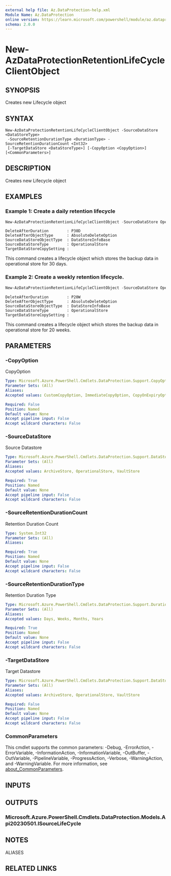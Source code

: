 ```yaml
---
external help file: Az.DataProtection-help.xml
Module Name: Az.DataProtection
online version: https://learn.microsoft.com/powershell/module/az.dataprotection/new-azdataprotectionretentionlifecycleclientobject
schema: 2.0.0
---
```


# New-AzDataProtectionRetentionLifeCycleClientObject

## SYNOPSIS
Creates new Lifecycle object

## SYNTAX

```
New-AzDataProtectionRetentionLifeCycleClientObject -SourceDataStore <DataStoreType>
 -SourceRetentionDurationType <DurationType> -SourceRetentionDurationCount <Int32>
 [-TargetDataStore <DataStoreType>] [-CopyOption <CopyOption>] [<CommonParameters>]
```

## DESCRIPTION
Creates new Lifecycle object

## EXAMPLES

### Example 1: Create a daily retention lifecycle
```powershell
New-AzDataProtectionRetentionLifeCycleClientObject -SourceDataStore OperationalStore -SourceRetentionDurationType Days -SourceRetentionDurationCount 30
```

```output
DeleteAfterDuration        : P30D
DeleteAfterObjectType      : AbsoluteDeleteOption
SourceDataStoreObjectType  : DataStoreInfoBase
SourceDataStoreType        : OperationalStore
TargetDataStoreCopySetting :
```

This command creates a lifecycle object which stores the backup data in operational store for 30 days.

### Example 2: Create a weekly retention lifecycle.
```powershell
New-AzDataProtectionRetentionLifeCycleClientObject -SourceDataStore OperationalStore -SourceRetentionDurationType Weeks -SourceRetentionDurationCount 20
```

```output
DeleteAfterDuration        : P20W
DeleteAfterObjectType      : AbsoluteDeleteOption
SourceDataStoreObjectType  : DataStoreInfoBase
SourceDataStoreType        : OperationalStore
TargetDataStoreCopySetting :
```

This command creates a lifecycle object which stores the backup data in operational store for 20 weeks.

## PARAMETERS

### -CopyOption
CopyOption

```yaml
Type: Microsoft.Azure.PowerShell.Cmdlets.DataProtection.Support.CopyOption
Parameter Sets: (All)
Aliases:
Accepted values: CustomCopyOption, ImmediateCopyOption, CopyOnExpiryOption

Required: False
Position: Named
Default value: None
Accept pipeline input: False
Accept wildcard characters: False
```

### -SourceDataStore
Source Datastore

```yaml
Type: Microsoft.Azure.PowerShell.Cmdlets.DataProtection.Support.DataStoreType
Parameter Sets: (All)
Aliases:
Accepted values: ArchiveStore, OperationalStore, VaultStore

Required: True
Position: Named
Default value: None
Accept pipeline input: False
Accept wildcard characters: False
```

### -SourceRetentionDurationCount
Retention Duration Count

```yaml
Type: System.Int32
Parameter Sets: (All)
Aliases:

Required: True
Position: Named
Default value: None
Accept pipeline input: False
Accept wildcard characters: False
```

### -SourceRetentionDurationType
Retention Duration Type

```yaml
Type: Microsoft.Azure.PowerShell.Cmdlets.DataProtection.Support.DurationType
Parameter Sets: (All)
Aliases:
Accepted values: Days, Weeks, Months, Years

Required: True
Position: Named
Default value: None
Accept pipeline input: False
Accept wildcard characters: False
```

### -TargetDataStore
Target Datastore

```yaml
Type: Microsoft.Azure.PowerShell.Cmdlets.DataProtection.Support.DataStoreType
Parameter Sets: (All)
Aliases:
Accepted values: ArchiveStore, OperationalStore, VaultStore

Required: False
Position: Named
Default value: None
Accept pipeline input: False
Accept wildcard characters: False
```

### CommonParameters
This cmdlet supports the common parameters: -Debug, -ErrorAction, -ErrorVariable, -InformationAction, -InformationVariable, -OutBuffer, -OutVariable, -PipelineVariable, -ProgressAction, -Verbose, -WarningAction, and -WarningVariable. For more information, see [about_CommonParameters](http://go.microsoft.com/fwlink/?LinkID=113216).

## INPUTS

## OUTPUTS

### Microsoft.Azure.PowerShell.Cmdlets.DataProtection.Models.Api20230501.ISourceLifeCycle

## NOTES

ALIASES

## RELATED LINKS
